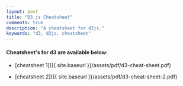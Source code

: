 ```yaml
---
layout: post
title: "D3.js Cheatsheet"
comments: true
description: "A cheatsheet for d3js."
keywords: "d3, d3js, cheatsheet"
---
```


#### Cheatsheet's for d3 are available below:

- [cheatsheet 1]({{ site.baseurl }}/assets/pdf/d3-cheat-sheet.pdf)

- [cheatsheet 2]({{ site.baseurl }}/assets/pdf/d3-cheat-sheet-2.pdf)
